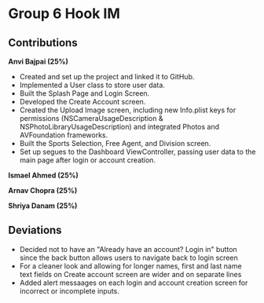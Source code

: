 # Group 6 Hook IM

## Contributions
**Anvi Bajpai (25%)**
- Created and set up the project and linked it to GitHub.
- Implemented a User class to store user data.
- Built the Splash Page and Login Screen.
- Developed the Create Account screen.
- Created the Upload Image screen, including new Info.plist keys for permissions (NSCameraUsageDescription & NSPhotoLibraryUsageDescription) and integrated Photos and AVFoundation frameworks.
- Built the Sports Selection, Free Agent, and Division screen.
- Set up segues to the Dashboard ViewController, passing user data to the main page after login or account creation.

**Ismael Ahmed (25%)**

**Arnav Chopra (25%)**

**Shriya Danam (25%)**

## Deviations
- Decided not to have an "Already have an account? Login in" button since the back button allows users to navigate back to login screen
- For a cleaner look and allowing for longer names, first and last name text fields on Create account screen are wider and on separate lines
- Added alert messaages on each login and account creation screen for incorrect or incomplete inputs.
